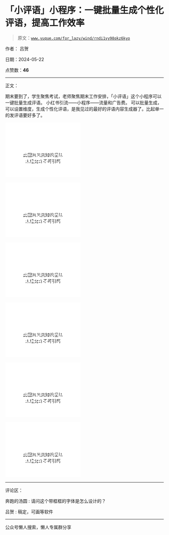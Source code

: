 # 「小评语」小程序：一键批量生成个性化评语，提高工作效率

> 原文：[`www.yuque.com/for_lazy/wind/rndi1vy98okz6kyo`](https://www.yuque.com/for_lazy/wind/rndi1vy98okz6kyo)

作者： 吕贺

日期：2024-05-22

点赞数：**46**

* * *

正文：

期末要到了，学生聚焦考试，老师聚焦期末工作安排，「小评语」这个小程序可以一键批量生成评语。 小红书引流——小程序——流量和广告费。
可以批量生成，可以设置维度，生成个性化评语，是我见过的最好的评语内容生成器了。比起单一的发评语要好多了。

![](img/8139f06711bba1c642060db11613b4bc.png)

![](img/154846c2aa8a987476f7aa6849287fe6.png)

![](img/8399b0bb45ce050344c317704b3fd1af.png)

![](img/67e20ff7aaecfe349d32886ba9b29a70.png)

![](img/2dc3db46905502da71565440274d99ae.png)

![](img/8b91285c42a0522f79c37b065ec75926.png)

* * *

评论区：

奔跑的汤圆 : 请问这个带框框的字体是怎么设计的？

吕贺 : 稿定，可画等软件

* * *

公众号懒人搜索，懒人专属群分享